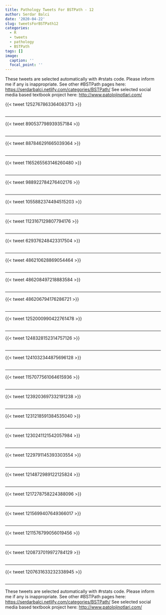 ```yaml
---
title: Pathology Tweets For BSTPath - 12
author: Serdar Balci
date: '2020-04-22'
slug: tweetsForBSTPath12
categories:
  - R
  - tweets
  - pathology
  - BSTPath
tags: []
image:
  caption: ''
  focal_point: ''
---
```



These tweets are selected automatically with #rstats code. Please inform me if any is inappropriate.
See other #BSTPath pages here: https://serdarbalci.netlify.com/categories/BSTPath/ 
See selected social media based textbook project here: http://www.patolojinotlari.com/

{{< tweet 1252767863364083713 >}}
<br>
<br>
<hr>
{{< tweet 890537798939357184 >}}
<br>
<br>
<hr>
{{< tweet 887846291665039364 >}}
<br>
<br>
<hr>
{{< tweet 1165265563146260480 >}}
<br>
<br>
<hr>
{{< tweet 988922784276402176 >}}
<br>
<br>
<hr>
{{< tweet 1055882374494515203 >}}
<br>
<br>
<hr>
{{< tweet 1123167129807794176 >}}
<br>
<br>
<hr>
{{< tweet 629376248423317504 >}}
<br>
<br>
<hr>
{{< tweet 486210628869054464 >}}
<br>
<br>
<hr>
{{< tweet 486208497218883584 >}}
<br>
<br>
<hr>
{{< tweet 486206794176286721 >}}
<br>
<br>
<hr>
{{< tweet 1252000990422761478 >}}
<br>
<br>
<hr>
{{< tweet 1248328152314757126 >}}
<br>
<br>
<hr>
{{< tweet 1241032344875696128 >}}
<br>
<br>
<hr>
{{< tweet 1157077561064615936 >}}
<br>
<br>
<hr>
{{< tweet 1239203697332191238 >}}
<br>
<br>
<hr>
{{< tweet 1231218591384535040 >}}
<br>
<br>
<hr>
{{< tweet 1230241121542057984 >}}
<br>
<br>
<hr>
{{< tweet 1229791145393303554 >}}
<br>
<br>
<hr>
{{< tweet 1214872989122125824 >}}
<br>
<br>
<hr>
{{< tweet 1217278758224388096 >}}
<br>
<br>
<hr>
{{< tweet 1215699407649366017 >}}
<br>
<br>
<hr>
{{< tweet 1211576799056019456 >}}
<br>
<br>
<hr>
{{< tweet 1208737019972784129 >}}
<br>
<br>
<hr>
{{< tweet 1207631633232338945 >}}
<br>
<br>
<hr>


These tweets are selected automatically with #rstats code. Please inform me if any is inappropriate.
See other #BSTPath pages here: https://serdarbalci.netlify.com/categories/BSTPath/ 
See selected social media based textbook project here: http://www.patolojinotlari.com/
